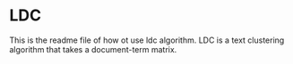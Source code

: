 # LDC

This is the readme file of how ot use ldc algorithm. 
LDC is a text clustering algorithm that takes a document-term matrix.
